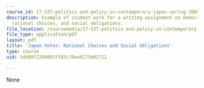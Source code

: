 ```yaml
---
course_id: 17-537-politics-and-policy-in-contemporary-japan-spring-2009
description: Example of student work for a writing assignment on democracy in Japan,
  rational choices, and social obligations.
file_location: /coursemedia/17-537-politics-and-policy-in-contemporary-japan-spring-2009/5dd09f2294003ff83c70ead275b02712_MIT17_537S09_japanpaper2.pdf
file_type: application/pdf
layout: pdf
title: 'Japan Votes: Rational Choices and Social Obligations'
type: course
uid: 5dd09f2294003ff83c70ead275b02712

---
```

None